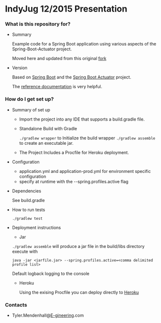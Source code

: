# IndyJug 12/2015 Presentation #

### What is this repository for? ###

* Summary

  Example code for a Spring Boot application using various aspects of the Spring-Boot-Actuator project.

  Moved here and updated from this original [fork](https://github.com/tmendenhall/gs-actuator-service)

* Version

    Based on [Spring Boot](https://github.com/spring-projects/spring-boot)
    and the [Spring Boot Actuator](http://docs.spring.io/spring-boot/docs/current/reference/htmlsingle/#production-ready) project.

    The [reference documentation](http://docs.spring.io/spring-boot/docs/1.3.0.RELEASE/reference/html/) is very helpful.

### How do I get set up? ###

* Summary of set up
    * Import the project into any IDE that supports a build.gradle file.

    * Standalone Build with Gradle

        `./gradlew wrapper` to Initialize the build wrapper
        `./gradlew assemble` to create an executable jar.

    * The Project Includes a Procfile for Heroku deployment.

* Configuration

    * application.yml and application-prod.yml for environment specific configuration
    * specify at runtime with the --spring.profiles.active flag

* Dependencies

  See build.gradle
* How to run tests

    ```./gradlew test```

* Deployment instructions

    * Jar

    ```./gradlew assemble``` will produce a jar file in the build/libs directory
    execute with

    ```java -jar <jarfile.jar> --spring.profiles.active=<comma delimited profile list>```

    Default logback logging to the console

    * Heroku

       Using the exising Procfile you can deploy directly to [Heroku](https://devcenter.heroku.com/articles/deploying-spring-boot-apps-to-heroku)


### Contacts ###

* Tyler.Mendenhall@[E-gineering](http://www.e-gineering.com).com
